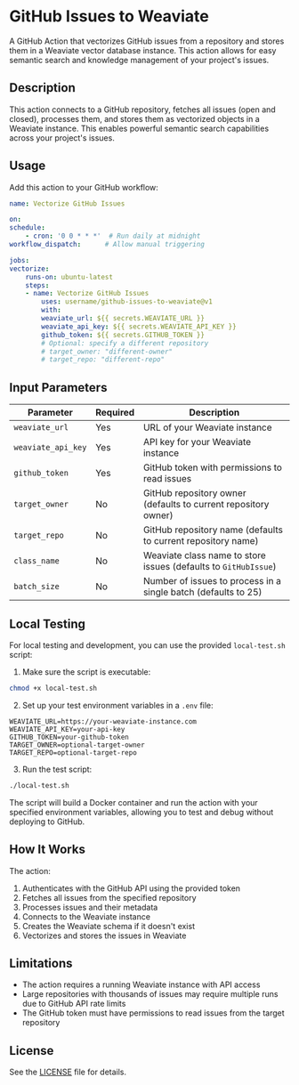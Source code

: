 # GitHub Issues to Weaviate

A GitHub Action that vectorizes GitHub issues from a repository and stores them in a Weaviate vector database instance. This action allows for easy semantic search and knowledge management of your project's issues.

## Description

This action connects to a GitHub repository, fetches all issues (open and closed), processes them, and stores them as vectorized objects in a Weaviate instance. This enables powerful semantic search capabilities across your project's issues.

## Usage

Add this action to your GitHub workflow:

```yaml
name: Vectorize GitHub Issues

on:
schedule:
    - cron: '0 0 * * *'  # Run daily at midnight
workflow_dispatch:      # Allow manual triggering

jobs:
vectorize:
    runs-on: ubuntu-latest
    steps:
    - name: Vectorize GitHub Issues
        uses: username/github-issues-to-weaviate@v1
        with:
        weaviate_url: ${{ secrets.WEAVIATE_URL }}
        weaviate_api_key: ${{ secrets.WEAVIATE_API_KEY }}
        github_token: ${{ secrets.GITHUB_TOKEN }}
        # Optional: specify a different repository
        # target_owner: "different-owner"
        # target_repo: "different-repo"
```

## Input Parameters

| Parameter | Required | Description |
| --- | --- | --- |
| `weaviate_url` | Yes | URL of your Weaviate instance |
| `weaviate_api_key` | Yes | API key for your Weaviate instance |
| `github_token` | Yes | GitHub token with permissions to read issues |
| `target_owner` | No | GitHub repository owner (defaults to current repository owner) |
| `target_repo` | No | GitHub repository name (defaults to current repository name) |
| `class_name` | No | Weaviate class name to store issues (defaults to `GitHubIssue`) |
| `batch_size` | No | Number of issues to process in a single batch (defaults to 25) |

## Local Testing

For local testing and development, you can use the provided `local-test.sh` script:

1. Make sure the script is executable:
```bash
chmod +x local-test.sh
```

2. Set up your test environment variables in a `.env` file:
```
WEAVIATE_URL=https://your-weaviate-instance.com
WEAVIATE_API_KEY=your-api-key
GITHUB_TOKEN=your-github-token
TARGET_OWNER=optional-target-owner
TARGET_REPO=optional-target-repo
```

3. Run the test script:
```bash
./local-test.sh
```

The script will build a Docker container and run the action with your specified environment variables, allowing you to test and debug without deploying to GitHub.

## How It Works

The action:

1. Authenticates with the GitHub API using the provided token
2. Fetches all issues from the specified repository
3. Processes issues and their metadata
4. Connects to the Weaviate instance
5. Creates the Weaviate schema if it doesn't exist
6. Vectorizes and stores the issues in Weaviate

## Limitations

- The action requires a running Weaviate instance with API access
- Large repositories with thousands of issues may require multiple runs due to GitHub API rate limits
- The GitHub token must have permissions to read issues from the target repository

## License

See the [LICENSE](LICENSE) file for details.

